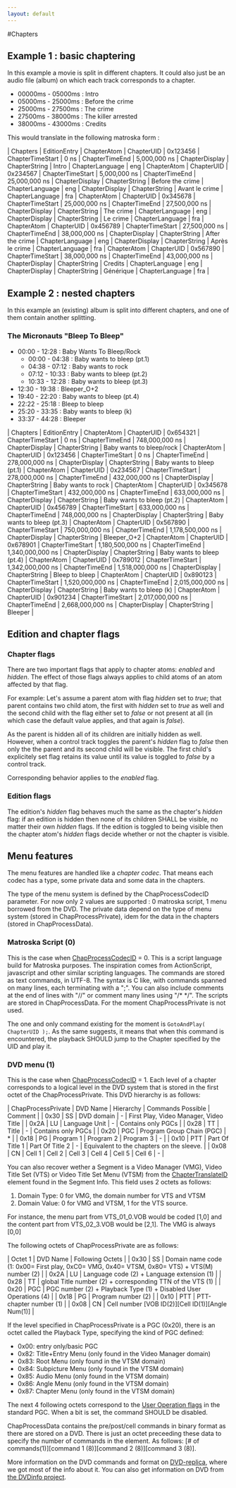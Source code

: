```yaml
---
layout: default
---
```

#Chapters

## Example 1 : basic chaptering

In this example a movie is split in different chapters. It could also just be an audio file (album) on which each track corresponds to a chapter.

*   00000ms - 05000ms : Intro
*   05000ms - 25000ms : Before the crime
*   25000ms - 27500ms : The crime
*   27500ms - 38000ms : The killer arrested
*   38000ms - 43000ms : Credits

This would translate in the following matroska form :

| Chapters |
 EditionEntry |
 ChapterAtom |
 ChapterUID | 0x123456 |
 ChapterTimeStart | 0 ns |
 ChapterTimeEnd | 5,000,000 ns |
 ChapterDisplay |
 ChapterString | Intro |
 ChapterLanguage | eng |
 ChapterAtom |
 ChapterUID | 0x234567 |
 ChapterTimeStart | 5,000,000 ns |
 ChapterTimeEnd | 25,000,000 ns |
 ChapterDisplay |
 ChapterString | Before the crime |
 ChapterLanguage | eng |
 ChapterDisplay |
 ChapterString | Avant le crime |
 ChapterLanguage | fra |
 ChapterAtom |
 ChapterUID | 0x345678 |
 ChapterTimeStart | 25,000,000 ns |
 ChapterTimeEnd | 27,500,000 ns |
 ChapterDisplay |
 ChapterString | The crime |
 ChapterLanguage | eng |
 ChapterDisplay |
 ChapterString | Le crime |
 ChapterLanguage | fra |
 ChapterAtom |
 ChapterUID | 0x456789 |
 ChapterTimeStart | 27,500,000 ns |
 ChapterTimeEnd | 38,000,000 ns |
 ChapterDisplay |
 ChapterString | After the crime |
 ChapterLanguage | eng |
 ChapterDisplay |
 ChapterString | Après le crime |
 ChapterLanguage | fra |
 ChapterAtom |
 ChapterUID | 0x567890 |
 ChapterTimeStart | 38,000,000 ns |
 ChapterTimeEnd | 43,000,000 ns |
 ChapterDisplay |
 ChapterString | Credits |
 ChapterLanguage | eng |
 ChapterDisplay |
 ChapterString | Générique |
 ChapterLanguage | fra |

## Example 2 : nested chapters

In this example an (existing) album is split into different chapters, and one of them contain another splitting.

### The Micronauts "Bleep To Bleep"

*   00:00 - 12:28 : Baby Wants To Bleep/Rock
    *   00:00 - 04:38 : Baby wants to bleep (pt.1)
    *   04:38 - 07:12 : Baby wants to rock
    *   07:12 - 10:33 : Baby wants to bleep (pt.2)
    *   10:33 - 12:28 : Baby wants to bleep (pt.3)
*   12:30 - 19:38 : Bleeper_O+2
*   19:40 - 22:20 : Baby wants to bleep (pt.4)
*   22:22 - 25:18 : Bleep to bleep
*   25:20 - 33:35 : Baby wants to bleep (k)
*   33:37 - 44:28 : Bleeper

| Chapters |
 EditionEntry |
 ChapterAtom |
 ChapterUID | 0x654321 |
 ChapterTimeStart | 0 ns |
 ChapterTimeEnd | 748,000,000 ns |
 ChapterDisplay |
 ChapterString | Baby wants to bleep/rock |
 ChapterAtom |
 ChapterUID | 0x123456 |
 ChapterTimeStart | 0 ns |
 ChapterTimeEnd | 278,000,000 ns |
 ChapterDisplay |
 ChapterString | Baby wants to bleep (pt.1) |
 ChapterAtom |
 ChapterUID | 0x234567 |
 ChapterTimeStart | 278,000,000 ns |
 ChapterTimeEnd | 432,000,000 ns |
 ChapterDisplay |
 ChapterString | Baby wants to rock |
 ChapterAtom |
 ChapterUID | 0x345678 |
 ChapterTimeStart | 432,000,000 ns |
 ChapterTimeEnd | 633,000,000 ns |
 ChapterDisplay |
 ChapterString | Baby wants to bleep (pt.2) |
 ChapterAtom |
 ChapterUID | 0x456789 |
 ChapterTimeStart | 633,000,000 ns |
 ChapterTimeEnd | 748,000,000 ns |
 ChapterDisplay |
 ChapterString | Baby wants to bleep (pt.3) |
 ChapterAtom |
 ChapterUID | 0x567890 |
 ChapterTimeStart | 750,000,000 ns |
 ChapterTimeEnd | 1,178,500,000 ns |
 ChapterDisplay |
 ChapterString | Bleeper_O+2 |
 ChapterAtom |
 ChapterUID | 0x678901 |
 ChapterTimeStart | 1,180,500,000 ns |
 ChapterTimeEnd | 1,340,000,000 ns |
 ChapterDisplay |
 ChapterString | Baby wants to bleep (pt.4) |
 ChapterAtom |
 ChapterUID | 0x789012 |
 ChapterTimeStart | 1,342,000,000 ns |
 ChapterTimeEnd | 1,518,000,000 ns |
 ChapterDisplay |
 ChapterString | Bleep to bleep |
 ChapterAtom |
 ChapterUID | 0x890123 |
 ChapterTimeStart | 1,520,000,000 ns |
 ChapterTimeEnd | 2,015,000,000 ns |
 ChapterDisplay |
 ChapterString | Baby wants to bleep (k) |
 ChapterAtom |
 ChapterUID | 0x901234 |
 ChapterTimeStart | 2,017,000,000 ns |
 ChapterTimeEnd | 2,668,000,000 ns |
 ChapterDisplay |
 ChapterString | Bleeper |

## Edition and chapter flags

### Chapter flags

There are two important flags that apply to chapter atoms: _enabled_ and _hidden_. The effect of those flags always applies to child atoms of an atom affected by that flag.

For example: Let's assume a parent atom with flag _hidden_ set to _true_; that parent contains two child atom, the first with _hidden_ set to _true_ as well and the second child with the flag either set to _false_ or not present at all (in which case the default value applies, and that again is _false_).

As the parent is hidden all of its children are initially hidden as well. However, when a control track toggles the parent's _hidden_ flag to _false_ then only the the parent and its second child will be visible. The first child's explicitely set flag retains its value until its value is toggled to _false_ by a control track.

Corresponding behavior applies to the _enabled_ flag.

### Edition flags

The edition's _hidden_ flag behaves much the same as the chapter's _hidden_ flag: if an edition is hidden then none of its children SHALL be visible, no matter their own _hidden_ flags. If the edition is toggled to being visible then the chapter atom's _hidden_ flags decide whether or not the chapter is visible.

## Menu features

The menu features are handled like a _chapter codec_. That means each codec has a type, some private data and some data in the chapters.

The type of the menu system is defined by the ChapProcessCodecID parameter. For now only 2 values are supported : 0 matroska script, 1 menu borrowed from the DVD. The private data depend on the type of menu system (stored in ChapProcessPrivate), idem for the data in the chapters (stored in ChapProcessData).

### Matroska Script (0)

This is the case when [ChapProcessCodecID]({{site.baseurl}}/index.html#ChapProcessCodecID) = 0\. This is a script language build for Matroska purposes. The inspiration comes from ActionScript, javascript and other similar scripting languages. The commands are stored as text commands, in UTF-8\. The syntax is C like, with commands spanned on many lines, each terminating with a ";". You can also include comments at the end of lines with "//" or comment many lines using "/* */". The scripts are stored in ChapProcessData. For the moment ChapProcessPrivate is not used.

The one and only command existing for the moment is `GotoAndPlay( ChapterUID );`. As the same suggests, it means that when this command is encountered, the playback SHOULD jump to the Chapter specified by the UID and play it.

### DVD menu (1)

This is the case when [ChapProcessCodecID]({{site.baseurl}}/index.html#ChapProcessCodecID) = 1\. Each level of a chapter corresponds to a logical level in the DVD system that is stored in the first octet of the ChapProcessPrivate. This DVD hierarchy is as follows:


| ChapProcessPrivate | DVD Name | Hierarchy | Commands Possible | Comment |
| 0x30 | SS | DVD domain | - | First Play, Video Manager, Video Title |
| 0x2A | LU | Language Unit | - | Contains only PGCs |
| 0x28 | TT | Title | - | Contains only PGCs |
| 0x20 | PGC | Program Group Chain (PGC) | * |
| 0x18 | PG | Program 1 | Program 2 | Program 3 | - |
| 0x10 | PTT | Part Of Title 1 | Part Of Title 2 | - | Equivalent to the chapters on the sleeve. |
| 0x08 | CN | Cell 1 | Cell 2 | Cell 3 | Cell 4 | Cell 5 | Cell 6 | - |


You can also recover wether a Segment is a Video Manager (VMG), Video Title Set (VTS) or Video Title Set Menu (VTSM) from the [ChapterTranslateID]({{site.baseurl}}/index.html#ChapterTranslateID) element found in the Segment Info. This field uses 2 octets as follows:

1.  Domain Type: 0 for VMG, the domain number for VTS and VTSM
2.  Domain Value: 0 for VMG and VTSM, 1 for the VTS source.

For instance, the menu part from VTS_01_0.VOB would be coded [1,0] and the content part from VTS_02_3.VOB would be [2,1]. The VMG is always [0,0]

The following octets of ChapProcessPrivate are as follows:


| Octet 1 | DVD Name | Following Octets |
| 0x30 | SS | Domain name code (1: 0x00= First play, 0xC0= VMG, 0x40= VTSM, 0x80= VTS) + VTS(M) number (2) |
| 0x2A | LU | Language code (2) + Language extension (1) |
| 0x28 | TT | global Title number (2) + corresponding TTN of the VTS (1) |
| 0x20 | PGC | PGC number (2) + Playback Type (1) + Disabled User Operations (4) |
| 0x18 | PG | Program number (2) |
| 0x10 | PTT | PTT-chapter number (1) |
| 0x08 | CN | Cell number [VOB ID(2)][Cell ID(1)][Angle Num(1)] |


If the level specified in ChapProcessPrivate is a PGC (0x20), there is an octet called the Playback Type, specifying the kind of PGC defined:

*   0x00: entry only/basic PGC
*   0x82: Title+Entry Menu (only found in the Video Manager domain)
*   0x83: Root Menu (only found in the VTSM domain)
*   0x84: Subpicture Menu (only found in the VTSM domain)
*   0x85: Audio Menu (only found in the VTSM domain)
*   0x86: Angle Menu (only found in the VTSM domain)
*   0x87: Chapter Menu (only found in the VTSM domain)

The next 4 following octets correspond to the [User Operation flags](http://dvd.sourceforge.net/dvdinfo/uops.html) in the standard PGC. When a bit is set, the command SHOULD be disabled.

ChapProcessData contains the pre/post/cell commands in binary format as there are stored on a DVD. There is just an octet preceeding these data to specify the number of commands in the element. As follows: [# of commands(1)][command 1 (8)][command 2 (8)][command 3 (8)].

More information on the DVD commands and format on [DVD-replica](http://www.dvd-replica.com/DVD/), where we got most of the info about it. You can also get information on DVD from [the DVDinfo project](http://dvd.sourceforge.net/dvdinfo/).